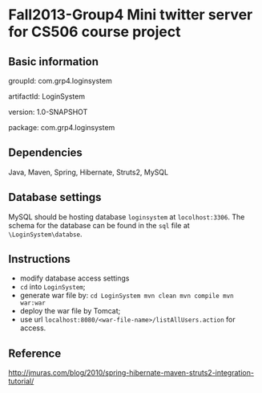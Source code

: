 Fall2013-Group4 Mini twitter server for CS506 course project
============================================

## Basic information

groupId: com.grp4.loginsystem

artifactId: LoginSystem

version: 1.0-SNAPSHOT

package: com.grp4.loginsystem

## Dependencies
Java, Maven, Spring, Hibernate, Struts2, MySQL

## Database settings

MySQL should be hosting database `loginsystem` at `locolhost:3306`.
The schema for the database can be found in the `sql` file at `\LoginSystem\databse`.

## Instructions
- modify database access settings
- `cd` into `LoginSystem`;
- generate war file by:
  `cd LoginSystem
   mvn clean
   mvn compile
   mvn war:war`
- deploy the war file by Tomcat;
- use url `localhost:8080/<war-file-name>/listAllUsers.action` for access.

## Reference
http://jmuras.com/blog/2010/spring-hibernate-maven-struts2-integration-tutorial/
